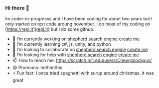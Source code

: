 ### Hi there 👋
Im coder-in-progresss and I have been coding for about two years but I only started on text code aroung november. I do most of my coding on [https://repl.it](repl.it) but I do some github.

- 🔭 I’m currently working on [shepherd search engine](https://repl.it/@Chewyblockguy/shepherd) [create me](https://repl.it/@Chewyblockguy/create-me#index.html)
- 🌱 I’m currently learning c#, js, unity, and python
- 👯 I’m looking to collaborate on [shepherd search engine](https://repl.it/@Chewyblockguy/shepherd) [create me](https://repl.it/@Chewyblockguy/create-me#index.html)
- 🤔 I’m looking for help with [shepherd search engine](https://repl.it/@Chewyblockguy/shepherd) [create me](https://repl.it/@Chewyblockguy/create-me#index.html)
- 📫 How to reach me: https://scratch.mit.edu/users/Chewyblockguy/ 
- 😄 Pronouns: he/him/his
- ⚡ Fun fact: I once tried spaghetti with surup around christmas. it was great
